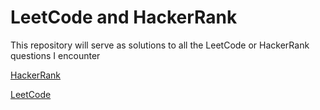 # LeetCode and HackerRank

This repository will serve as solutions to all the LeetCode or HackerRank questions I encounter 

[HackerRank](https://www.hackerrank.com/jtcool0920)  

[LeetCode](https://leetcode.com/jtman5/)  
